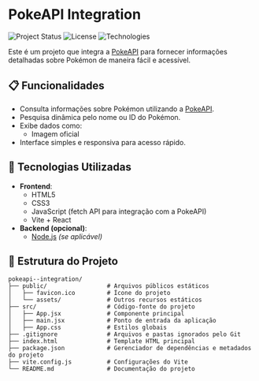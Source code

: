 # PokeAPI Integration

![Project Status](https://img.shields.io/badge/Status-Under_Development-yellow)
![License](https://img.shields.io/badge/License-MIT-green)
![Technologies](https://img.shields.io/badge/Technologies-JavaScript%20|%20HTML%20|%20CSS-blue)

Este é um projeto que integra a [PokeAPI](https://pokeapi.co/) para fornecer informações detalhadas sobre Pokémon de maneira fácil e acessível.

## 📋 Funcionalidades

- Consulta informações sobre Pokémon utilizando a [PokeAPI](https://pokeapi.co/).
- Pesquisa dinâmica pelo nome ou ID do Pokémon.
- Exibe dados como:
  - Imagem oficial
- Interface simples e responsiva para acesso rápido.

## 🚀 Tecnologias Utilizadas

- **Frontend**:
  - HTML5
  - CSS3
  - JavaScript (fetch API para integração com a PokeAPI)
  - Vite + React
- **Backend (opcional)**:
  - [Node.js](https://nodejs.org/) *(se aplicável)*

## 📁 Estrutura do Projeto

```plaintext
pokeapi--integration/
├── public/                 # Arquivos públicos estáticos
│   ├── favicon.ico         # Ícone do projeto
│   └── assets/             # Outros recursos estáticos
├── src/                    # Código-fonte do projeto
│   ├── App.jsx             # Componente principal
│   ├── main.jsx            # Ponto de entrada da aplicação
│   ├── App.css             # Estilos globais
├── .gitignore              # Arquivos e pastas ignorados pelo Git
├── index.html              # Template HTML principal
├── package.json            # Gerenciador de dependências e metadados do projeto
├── vite.config.js          # Configurações do Vite
└── README.md               # Documentação do projeto


